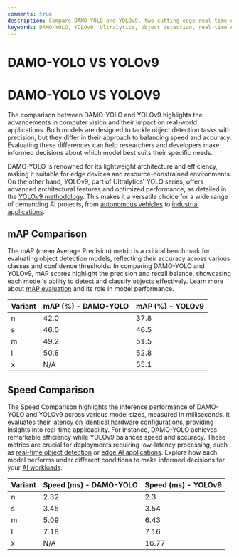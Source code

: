 ```yaml
---
comments: true
description: Compare DAMO-YOLO and YOLOv9, two cutting-edge real-time object detection models, to explore their performance, efficiency, and advancements in computer vision. This comparison highlights their strengths in applications ranging from edge AI to real-time AI tasks.
keywords: DAMO-YOLO, YOLOv9, Ultralytics, object detection, real-time AI, edge AI, computer vision, AI models, real-time object detection, COCO dataset
---
```


# DAMO-YOLO VS YOLOv9

# DAMO-YOLO VS YOLOV9

The comparison between DAMO-YOLO and YOLOv9 highlights the advancements in computer vision and their impact on real-world applications. Both models are designed to tackle object detection tasks with precision, but they differ in their approach to balancing speed and accuracy. Evaluating these differences can help researchers and developers make informed decisions about which model best suits their specific needs.

DAMO-YOLO is renowned for its lightweight architecture and efficiency, making it suitable for edge devices and resource-constrained environments. On the other hand, YOLOv9, part of Ultralytics' YOLO series, offers advanced architectural features and optimized performance, as detailed in the [YOLOv9 methodology](https://docs.ultralytics.com/models/yolov8/). This makes it a versatile choice for a wide range of demanding AI projects, from [autonomous vehicles](https://www.ultralytics.com/blog/ultralytics-yolov8-for-speed-estimation-in-computer-vision-projects) to [industrial applications](https://www.ultralytics.com/blog/ai-in-oil-and-gas-refining-innovation).

## mAP Comparison

The mAP (mean Average Precision) metric is a critical benchmark for evaluating object detection models, reflecting their accuracy across various classes and confidence thresholds. In comparing DAMO-YOLO and YOLOv9, mAP scores highlight the precision and recall balance, showcasing each model's ability to detect and classify objects effectively. Learn more about [mAP evaluation](https://www.ultralytics.com/glossary/mean-average-precision-map) and its role in model performance.

| Variant | mAP (%) - DAMO-YOLO | mAP (%) - YOLOv9 |
| ------- | ------------------- | ---------------- |
| n       | 42.0                | 37.8             |
| s       | 46.0                | 46.5             |
| m       | 49.2                | 51.5             |
| l       | 50.8                | 52.8             |
| x       | N/A                 | 55.1             |

## Speed Comparison

The Speed Comparison highlights the inference performance of DAMO-YOLO and YOLOv9 across various model sizes, measured in milliseconds. It evaluates their latency on identical hardware configurations, providing insights into real-time applicability. For instance, DAMO-YOLO achieves remarkable efficiency while YOLOv9 balances speed and accuracy. These metrics are crucial for deployments requiring low-latency processing, such as [real-time object detection](https://www.ultralytics.com/glossary/object-detection) or [edge AI applications](https://docs.ultralytics.com/guides/model-deployment-options/). Explore how each model performs under different conditions to make informed decisions for your [AI workloads](https://www.ultralytics.com/blog/measuring-ai-performance-to-weigh-the-impact-of-your-innovations).

| Variant | Speed (ms) - DAMO-YOLO | Speed (ms) - YOLOv9 |
| ------- | ---------------------- | ------------------- |
| n       | 2.32                   | 2.3                 |
| s       | 3.45                   | 3.54                |
| m       | 5.09                   | 6.43                |
| l       | 7.18                   | 7.16                |
| x       | N/A                    | 16.77               |
